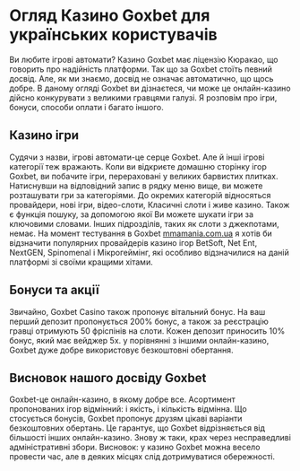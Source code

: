 # Огляд Казино Goxbet для українських користувачів
Ви любите ігрові автомати? Казино Goxbet має ліцензію Кюракао, що говорить про надійність платформи. Так що за Goxbet стоїть певний досвід. Але, як ми знаємо, досвід не означає автоматично, що щось добре. В даному огляді Goxbet ви дізнаєтеся, чи може це онлайн-казино дійсно конкурувати з великими гравцями галузі. Я розповім про ігри, бонуси, способи оплати і багато іншого.
<h2>Казино ігри</h2>
Судячи з назви, ігрові автомати-це серце Goxbet. Але й інші ігрові категорії теж вражають. Коли ви відкриєте домашню сторінку ігор Goxbet, ви побачите ігри, перераховані у великих барвистих плитках. Натиснувши на відповідний запис в рядку меню вище, ви можете розташувати гри за категоріями.
До окремих категорій відносяться провайдери, нові ігри, відео-слоти, Класичні слоти і живе казино. Також є функція пошуку, за допомогою якої Ви можете шукати ігри за ключовими словами. Інших підрозділів, таких як слоти з джекпотами, немає. На момент тестування в Goxbet <a href="https://mmamania.com.ua">mmamania.com.ua</a> я хотів би відзначити популярних провайдерів казино ігор BetSoft, Net Ent, NextGEN, Spinomenal і Мікрогеймінг, які особливо відзначилися на даній платформі зі своїми кращими хітами.
<h2>Бонуси та акції</h2>
Звичайно, Goxbet Casino також пропонує вітальний бонус. На ваш перший депозит пропонується 200% бонус, а також за реєстрацію гравці отримують 50 фріспінів на слоти. Кожен депозит приносить 10% бонус, який має вейджер 5х. у порівнянні з іншими онлайн-казино, Goxbet дуже добре використовує безкоштовні обертання.
<h2>Висновок нашого досвіду Goxbet</h2>
Goxbet-це онлайн-казино, в якому добре все. Асортимент пропонованих ігор відмінний: і якість, і кількість відмінна. Що стосується бонусів, Goxbet пропонує друзям цікаві варіанти безкоштовних обертань. Це гарантує, що Goxbet відрізняється від більшості інших онлайн-казино. Знову ж таки, крах через несправедливі адміністративні збори. Висновок: у казино Goxbet можна весело провести час, але в деяких місцях слід дотримуватися обережності.
